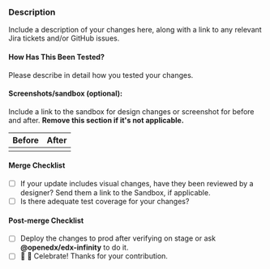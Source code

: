 ### Description

Include a description of your changes here, along with a link to any relevant Jira tickets and/or GitHub issues.

#### How Has This Been Tested?

Please describe in detail how you tested your changes.

#### Screenshots/sandbox (optional):
Include a link to the sandbox for design changes or screenshot for before and after. **Remove this section if it's not applicable.**

|Before|After|
|-------|-----|
|      |      |

#### Merge Checklist

* [ ] If your update includes visual changes, have they been reviewed by a designer? Send them a link to the Sandbox, if applicable.
* [ ] Is there adequate test coverage for your changes?

#### Post-merge Checklist

* [ ] Deploy the changes to prod after verifying on stage or ask **@openedx/edx-infinity** to do it. 
* [ ] 🎉 🙌 Celebrate! Thanks for your contribution.